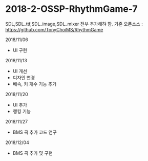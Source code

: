 # 2018-2-OSSP-RhythmGame-7

SDL,SDL_ttf,SDL_image,SDL_mixer 전부 추가해햐 함.
기존 오픈소스 : https://github.com/TonyChoiMS/RhythmGame

2018/11/06
- UI 구현

2018/11/13
- UI 개선
- 디자인 변경
- 배속, 키 개수 기능 추가

2018/11/20
- UI 추가
- 랭킹 기능

2018/11/27
- BMS 곡 추가 코드 연구

2018/12/04 
- BMS 곡 추가 및 구현 
